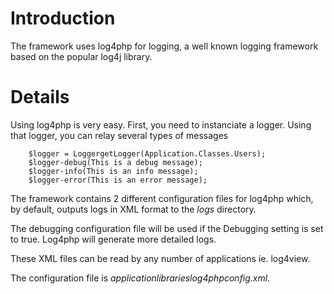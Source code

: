 # Introduction #
The framework uses log4php for logging, a well known logging framework based on the popular log4j library.

# Details #
Using log4php is very easy. First, you need to instanciate a logger. Using that logger, you can relay several types of messages
```
    $logger = LoggergetLogger(Application.Classes.Users);
    $logger-debug(This is a debug message);
    $logger-info(This is an info message);
    $logger-error(This is an error message);
```

The framework contains 2 different configuration files for log4php which, by default, outputs logs in XML format to the _logs_ directory.

The debugging configuration file will be used if the Debugging setting is set to true. Log4php will generate more detailed logs.

These XML files can be read by any number of applications ie. log4view.

The configuration file is _applicationlibrarieslog4phpconfig.xml_.